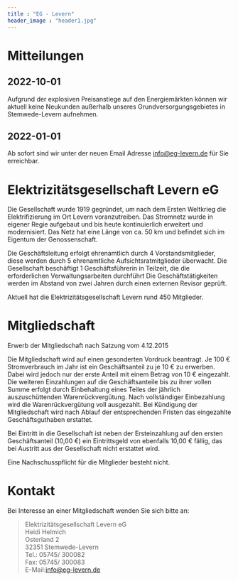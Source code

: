 ```yaml
---
title : "EG - Levern"
header_image : "header1.jpg"
---
```



# Mitteilungen

## 2022-10-01

Aufgrund der explosiven Preisanstiege auf den Energiemärkten können wir aktuell
keine Neukunden außerhalb unseres Grundversorgungsgebietes in Stemwede-Levern
aufnehmen.

## 2022-01-01

Ab sofort sind wir unter der neuen Email Adresse <a href="mailto:info@eg-levern.de">info@eg-levern.de</a> für Sie erreichbar.

# Elektrizitätsgesellschaft Levern eG

Die Gesellschaft wurde 1919 gegründet, um nach dem Ersten Weltkrieg die
Elektrifizierung im Ort Levern voranzutreiben. Das Stromnetz wurde in eigener
Regie aufgebaut und bis heute kontinuierlich erweitert und modernisiert. Das
Netz hat eine Länge von ca. 50 km und befindet sich im Eigentum der
Genossenschaft.

Die Geschäftsleitung erfolgt ehrenamtlich durch 4 Vorstandsmitglieder, diese
werden durch 5 ehrenamtliche Aufsichtsratmitglieder überwacht. Die Gesellschaft
beschäftigt 1 Geschäftsführerin in Teilzeit, die die erforderlichen
Verwaltungsarbeiten durchführt Die Geschäftstätigkeiten werden im Abstand von
zwei Jahren durch einen externen Revisor geprüft.


Aktuell hat die Elektrizitätsgesellschaft Levern rund 450 Mitglieder.

# Mitgliedschaft

Erwerb der Mitgliedschaft nach Satzung vom 4.12.2015

Die Mitgliedschaft wird auf einen gesonderten Vordruck beantragt.
Je 100 &euro; Stromverbrauch im Jahr ist ein Geschäftsanteil zu je 10 &euro; zu erwerben.
Dabei wird jedoch nur der erste Anteil mit einem Betrag von 10 &euro; eingezahlt.
Die weiteren Einzahlungen auf die Geschäftsanteile bis zu ihrer vollen Summe erfolgt durch Einbehaltung eines
Teiles der jährlich auszuschüttenden Warenrückvergütung.
Nach vollständiger Einbezahlung wird die Warenrückvergütung voll ausgezahlt.
Bei Kündigung der Mitgliedschaft wird nach Ablauf der entsprechenden Fristen das eingezahlte
Geschäftsguthaben erstattet.

Bei Eintritt in die Gesellschaft ist neben der Ersteinzahlung auf den ersten Geschäftsanteil (10,00 &euro;)
ein Eintrittsgeld von ebenfalls 10,00 &euro; fällig, das bei Austritt aus der&nbsp;Gesellschaft nicht erstattet wird.

Eine Nachschusspflicht für die Mitglieder besteht nicht.

# Kontakt

Bei Interesse an einer Mitgliedschaft wenden Sie sich bitte an:

> Elektrizitätsgesellschaft Levern eG  
> Heidi Helmich  
> Osterland 2  
> 32351 Stemwede-Levern  
> Tel.: 05745/ 300082  
> Fax: 05745/ 300083  
> E-Mail:[info@eg-levern.de](mailto:info@eg-levern.de)
